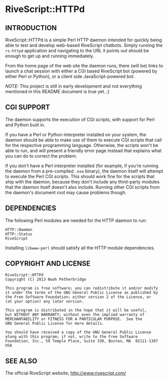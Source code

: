 RiveScript::HTTPd
=================

INTRODUCTION
------------

RiveScript::HTTPd is a simple Perl HTTP daemon intended for quickly being able
to test and develop web-based RiveScript chatbots. Simply running the
`rs-httpd` application and navigating to the URL it points out should be enough
to get up and running immediately.

From the home page of the web site the daemon runs, there (will be) links to
launch a chat session with either a CGI based RiveScript bot (powered by either
Perl or Python), or a client side JavaScript-powered bot.

*NOTE:* This project is still in early development and not everything mentioned
in this README document is true yet. ;)

CGI SUPPORT
-----------

The daemon supports the execution of CGI scripts, with support for Perl and
Python built in.

If you have a Perl or Python interpreter installed on your system, the daemon
should be able to make use of them to execute CGI scripts that call for the
respective programming language. Otherwise, the scripts won't be able to run,
and will present a friendly error page instead that explains what you can do
to correct the problem.

If you don't have a Perl interpreter installed (for example, if you're running
the daemon from a pre-compiled `.exe` binary), the daemon itself will attempt to
execute the Perl CGI scripts. This should work fine for the scripts that ship
with the daemon, because they don't include any third-party modules that the
daemon itself doesn't also include. Running other CGI scripts from the daemon's
document root may cause problems though.

DEPENDENCIES
------------

The following Perl modules are needed for the HTTP daemon to run:

	HTTP::Daemon
	HTTP::Status
	RiveScript

Installing `libwww-perl` should satisfy all the HTTP module dependencies.

COPYRIGHT AND LICENSE
---------------------

	RiveScript::HTTPd
	Copyright (C) 2013 Noah Petherbridge

	This program is free software; you can redistribute it and/or modify
	it under the terms of the GNU General Public License as published by
	the Free Software Foundation; either version 2 of the License, or
	(at your option) any later version.

	This program is distributed in the hope that it will be useful,
	but WITHOUT ANY WARRANTY; without even the implied warranty of
	MERCHANTABILITY or FITNESS FOR A PARTICULAR PURPOSE.  See the
	GNU General Public License for more details.

	You should have received a copy of the GNU General Public License
	along with this program; if not, write to the Free Software
	Foundation, Inc., 59 Temple Place, Suite 330, Boston, MA  02111-1307  USA

SEE ALSO
--------

The official RiveScript website, http://www.rivescript.com/
